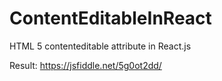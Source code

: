 # ContentEditableInReact
HTML 5 contenteditable attribute in React.js

Result:
https://jsfiddle.net/5g0ot2dd/
